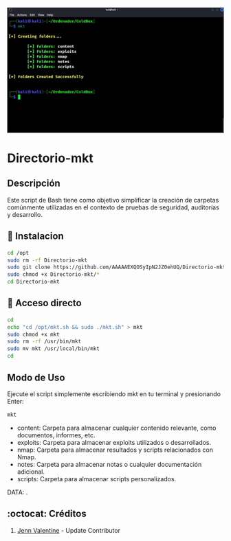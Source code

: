 ﻿![logo](https://github.com/JennValentine/Directorio-mkt/blob/main/Imagenes/Directorio-mkt.jpg)

# Directorio-mkt

## Descripción
Este script de Bash tiene como objetivo simplificar la creación de 
carpetas comúnmente utilizadas en el contexto de pruebas de 
seguridad, auditorías y desarrollo.

## :book: Instalacion
```bash
cd /opt
sudo rm -rf Directorio-mkt
sudo git clone https://github.com/AAAAAEXQOSyIpN2JZ0ehUQ/Directorio-mkt
sudo chmod +x Directorio-mkt/*
cd Directorio-mkt
```

## :book: Acceso directo
```bash
cd
echo "cd /opt/mkt.sh && sudo ./mkt.sh" > mkt 
sudo chmod +x mkt
sudo rm -rf /usr/bin/mkt
sudo mv mkt /usr/local/bin/mkt
cd
```

## Modo de Uso

Ejecute el script simplemente escribiendo mkt en tu terminal y presionando Enter:

```bash
mkt
```

* content: Carpeta para almacenar cualquier contenido relevante, como documentos, informes, etc.
* exploits: Carpeta para almacenar exploits utilizados o desarrollados.
* nmap: Carpeta para almacenar resultados y scripts relacionados con Nmap.
* notes: Carpeta para almacenar notas o cualquier documentación adicional.
* scripts: Carpeta para almacenar scripts personalizados.

DATA: .
## :octocat: Créditos
1. [Jenn Valentine](https://t.me/JennValentine) - Update Contributor